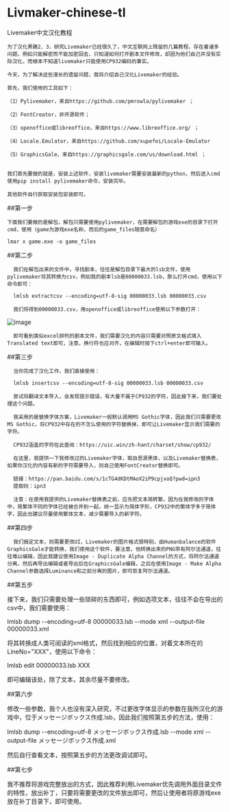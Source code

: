 # Livmaker-chinese-tl
Livemaker中文汉化教程

    为了汉化黑礁2、3，研究Livemaker已经很久了，中文互联网上残留的几篇教程，存在着诸多问题，例如只能解密而不能加密回去，只知道如何打开剧本文件修改，却因为他们自己并没有实际汉化，而根本不知道livemaker只能使用CP932编码的事实。

    今天，为了解决这些漫长的遗留问题，我将介绍自己汉化Livemaker的经验。

    首先，我们使用的工具如下：

    （1）Pylivemaker，来自https://github.com/pmrowla/pylivemaker ；

    （2）FontCreator，非开源软件；

    （3）openoffice或libreoffice，来自https://www.libreoffice.org/ ；

    （4）Locale.Emulator，来自https://github.com/xupefei/Locale-Emulator 
      
    （5）GraphicsGale，来自https://graphicsgale.com/us/download.html ；


    我们首先要做的就是，安装上述软件，安装livemaker需要安装最新的python，然后进入cmd使用pip install pylivemaker命令，安装完毕。

    其他软件自行获取安装包安装即可。


##第一步

    下面我们要做的是解包，解包只需要使用pylivemaker，在需要解包的游戏exe的目录下打开cmd，使用（game为游戏exe名称，而后的game_files随意命名）

    lmar x game.exe -o game_files




##第二步

      我们在解包出来的文件中，寻找剧本，往往是解包目录下最大的lsb文件，使用pylivemaker将其转换为csv，例如我的剧本lsb是00000033.lsb，那么打开cmd，使用以下命令即可：

      lmlsb extractcsv --encoding=utf-8-sig 00000033.lsb 00000033.csv

      我们将得到00000033.csv，用openoffice或libreoffice使用以下参数打开：
      
![image](https://github.com/CyanidEEEEE/Livmaker-chinese-tl/blob/main/1.png)





      即可看到类似excel排列的剧本文件，我们需要汉化的内容只需要对照原文格式填入Translated text即可，注意，换行符也应对齐，在编辑时按下ctrl+enter即可输入。


##第三步

      当你完成了汉化工作，我们直接使用：

      lmlsb insertcsv --encoding=utf-8-sig 00000033.lsb 00000033.csv

      尝试将翻译文本导入，会发现提示错误，有大量不属于CP932的字符，因此接下来，我们要处理这个问题。

      我采用的是替换字体方案，Livemaker一般默认调用MS Gothic字体，因此我们只需要更改MS Gothic，将CP932中存在的不怎么使用的字符替换掉，即可让Livemaker显示我们需要的字符。

      CP932涵盖的字符在此查阅：https://uic.win/zh-hant/charset/show/cp932/

      在这里，我提供一下我修改过的Livemaker字体，取自思源黑体，以及Livemaker替换表，如果你汉化的内容有新的字符需要导入，则自己使用FontCreator替换即可。

      链接：https://pan.baidu.com/s/1cTG4dKDtMAoX2iP9cpjxoQ?pwd=ipn3 
      提取码：ipn3 

      注意：在使用我提供的Livemaker替换表之前，应先把文本简转繁，因为在我修改的字体中，简繁体不同的字体已经被合并到一起，统一显示为简体字形，CP932中的繁体字多于简体字，因此也建议尽量使用繁体文本，减少需要导入的新字符。


##第四步

      我们搞定文本，则需要更改UI，Livemaker的图片格式很特别，由Humanbalance的软件GraphicsGale才能转换，我们使用这个软件，要注意，他转换出来的PNG带有阿尔法通道，往往难以编辑，因此我建议使用Image - Duplicate Alpha Channel的方式，将阿尔法通道分离，然后再导出编辑或者导出后在GraphicsGale编辑，之后在使用Image - Make Alpha Channel参数选择Luminance和之前分离的图片，即可恢复阿尔法通道。


##第五步

  接下来，我们只需要处理一些琐碎的东西即可，例如选项文本，往往不会在导出的csv中，我们需要使用：

  lmlsb dump --encoding=utf-8 00000033.lsb --mode xml --output-file 00000033.xml

  将其转换成人类可阅读的xml格式，然后找到相应的位置，对着文本所在的LineNo="XXX"，使用以下命令：

  lmlsb edit 00000033.lsb XXX

  即可编辑该处，除了文本，其余尽量不要修改。



##第六步

  修改一些参数，我个人也没有深入研究，不过更改字体显示的参数在我所汉化的游戏中，位于メッセージボックス作成.lsb，因此我们按照第五步的方法，使用：

  lmlsb dump --encoding=utf-8 メッセージボックス作成.lsb --mode xml --output-file メッセージボックス作成.xml

  然后自行查看文本，按照第五步的方法更改调试即可。


##第七步
 
  我不推荐将游戏完整放出的方式，因此推荐利用Livemaker优先调用外面目录文件的特性，放出补丁，只要将需要更改的文件放出即可，然后让使用者将原游戏exe放在补丁目录下，即可使用。
